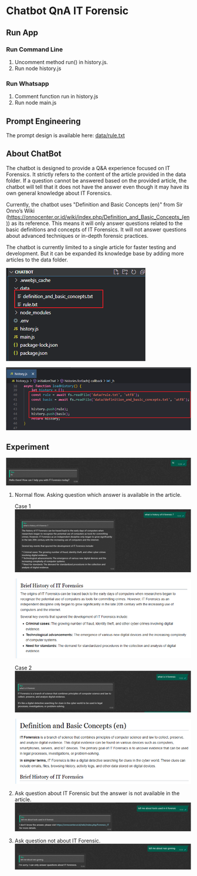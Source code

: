# Chatbot QnA IT Forensic

## Run App
### Run Command Line
1.	Uncomment method run() in history.js.
2.	Run node history.js

### Run Whatsapp
1.	Comment function run in history.js
2.	Run node main.js

## Prompt Engineering
The prompt design is available here: [data/rule.txt](data/rule.txt)

## About ChatBot
The chatbot is designed to provide a Q&A experience focused on IT Forensics. It strictly refers to the content of the article provided in the data folder. If a question cannot be answered based on the provided article, the chatbot will tell that it does not have the answer even though it may have its own general knowledge about IT Forensics.

Currently, the chatbot uses "Definition and Basic Concepts (en)" from Sir Onno’s Wiki (https://onnocenter.or.id/wiki/index.php/Definition_and_Basic_Concepts_(en)) as its reference. This means it will only answer questions related to the basic definitions and concepts of IT Forensics. It will not answer questions about advanced techniques or in-depth forensic practices.

The chatbot is currently limited to a single article for faster testing and development. But it can be expanded its knowledge base by adding more articles to the data folder. 

![alt](md_images/data%20folder.png)

![alt](md_images/get%20data.png)

## Experiment
![alt](md_images/say%20hi.png)

1. Normal flow. Asking question which answer is available in the article.
   
    Case 1
    ![alt](md_images/normal%20flow%201.png)

    ![alt](md_images/normal%20flow%201%20proof.png)

    Case 2
    ![alt](md_images/normal%20flow%202.png)
    
    ![alt](md_images/normal%20flow%202%20proof.png)

2. Ask question about IT Forensic but the answer is not available in the article. 
    ![alt](md_images/about%20it%20forensic.png)

3. Ask question not about IT Forensic.
    ![alt](md_images/not%20about%20it%20forensic.png)
